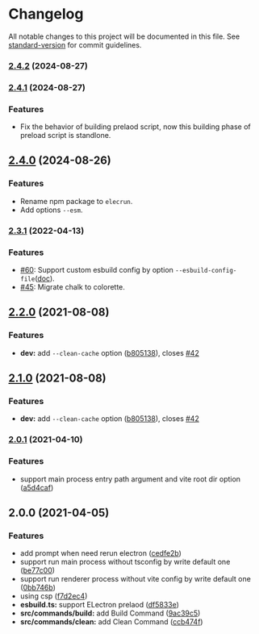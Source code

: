 # Changelog

All notable changes to this project will be documented in this file. See [standard-version](https://github.com/conventional-changelog/standard-version) for commit guidelines.

### [2.4.2](https://github.com/jctaoo/elecrun/compare/v2.4.1...v2.4.2) (2024-08-27)

### [2.4.1](https://github.com/jctaoo/elecrun/compare/v2.4.0...v2.4.1) (2024-08-27)

### Features

- Fix the behavior of building prelaod script, now this building phase of preload script is standlone.

## [2.4.0](https://github.com/jctaoo/elecrun/compare/v2.3.1...v2.4.0) (2024-08-26)

### Features

- Rename npm package to `elecrun`.
- Add options `--esm`.

### [2.3.1](https://github.com/jctaoo/elecrun/compare/v2.3.0...v2.3.1) (2022-04-13)

### Features

- [#60](https://github.com/jctaoo/elecrun/pull/60): Support custom esbuild config by option `--esbuild-config-file`([doc](https://github.com/jctaoo/elecrun#option---esbuild-config-file)).
- [#45](https://github.com/jctaoo/elecrun/pull/45): Migrate chalk to colorette.

## [2.2.0](https://github.com/jctaoo/elecrun/compare/v2.0.1...v2.2.0) (2021-08-08)


### Features

* **dev:** add `--clean-cache` option ([b805138](https://github.com/jctaoo/elecrun/commit/b805138172f5916fc2a318154bdc880039cac2bf)), closes [#42](https://github.com/jctaoo/elecrun/issues/42)

## [2.1.0](https://github.com/jctaoo/elecrun/compare/v2.0.1...v2.1.0) (2021-08-08)


### Features

* **dev:** add `--clean-cache` option ([b805138](https://github.com/jctaoo/elecrun/commit/b805138172f5916fc2a318154bdc880039cac2bf)), closes [#42](https://github.com/jctaoo/elecrun/issues/42)

### [2.0.1](https://github.com/jctaoo/elecrun/compare/v2.0.0...v2.0.1) (2021-04-10)


### Features

* support main process entry path argument and vite root dir option ([a5d4caf](https://github.com/jctaoo/elecrun/commit/a5d4caf5e4d0273f984b763f13fee255b5109691))

## 2.0.0 (2021-04-05)


### Features

* add prompt when need rerun electron ([cedfe2b](https://github.com/jctaoo/elecrun/commit/cedfe2bbcf96c8943d6c20e575eb8bd16cae7844))
* support run main process without tsconfig by write default one ([be77c00](https://github.com/jctaoo/elecrun/commit/be77c00aa64121cf3f9629d344e19a655bcbebba))
* support run renderer process without vite config by write default one ([0bb746b](https://github.com/jctaoo/elecrun/commit/0bb746b1ed68bfc41b3407b0ecbbb690dceab63d))
* using csp ([f7d2ec4](https://github.com/jctaoo/elecrun/commit/f7d2ec4c75a86de4518876c7afb457b25071278e))
* **esbuild.ts:** support ELectron prelaod ([df5833e](https://github.com/jctaoo/elecrun/commit/df5833e54dc82981cacdcd8238f1d089d3f84c27))
* **src/commands/build:** add Build Command ([9ac39c5](https://github.com/jctaoo/elecrun/commit/9ac39c55e6cb8ec4c017c7bfa1414c095997ee90))
* **src/commands/clean:** add Clean Command ([ccb474f](https://github.com/jctaoo/elecrun/commit/ccb474f7406b0ef9569cc4513092798a10fca10b))
